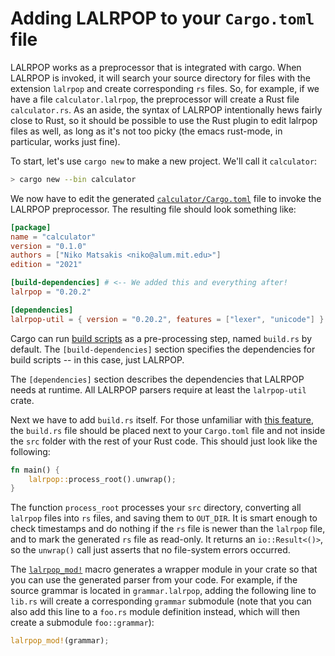 # Adding LALRPOP to your `Cargo.toml` file

LALRPOP works as a preprocessor that is integrated with cargo. When
LALRPOP is invoked, it will search your source directory for files
with the extension `lalrpop` and create corresponding `rs` files. So,
for example, if we have a file `calculator.lalrpop`, the preprocessor
will create a Rust file `calculator.rs`. As an aside, the syntax of
LALRPOP intentionally hews fairly close to Rust, so it should be
possible to use the Rust plugin to edit lalrpop files as well, as long
as it's not too picky (the emacs rust-mode, in particular, works just
fine).

To start, let's use `cargo new` to make a new project. We'll call it
`calculator`:

```bash
> cargo new --bin calculator
```

We now have to edit the generated [`calculator/Cargo.toml`][calculator-Cargo.toml]
file to invoke the LALRPOP preprocessor. The resulting file should
look something like:

[calculator-Cargo.toml]: https://github.com/lalrpop/lalrpop/blob/master/doc/calculator/Cargo.toml

```toml
[package]
name = "calculator"
version = "0.1.0"
authors = ["Niko Matsakis <niko@alum.mit.edu>"]
edition = "2021"

[build-dependencies] # <-- We added this and everything after!
lalrpop = "0.20.2"

[dependencies]
lalrpop-util = { version = "0.20.2", features = ["lexer", "unicode"] }
```

Cargo can run [build scripts] as a pre-processing step,
named `build.rs` by default. The `[build-dependencies]`
section specifies the dependencies for build scripts -- in this
case, just LALRPOP.

[build scripts]: https://doc.rust-lang.org/cargo/reference/build-scripts.html

The `[dependencies]` section describes the dependencies that LALRPOP
needs at runtime. All LALRPOP parsers require at least the
`lalrpop-util` crate.

Next we have to add `build.rs` itself. For those unfamiliar with
[this feature], the `build.rs` file should be placed next to your `Cargo.toml`
file and not inside the `src` folder with the rest of your Rust code. This
should just look like the following:

[this feature]: https://doc.rust-lang.org/cargo/reference/build-scripts.html

```rust
fn main() {
    lalrpop::process_root().unwrap();
}
```

The function `process_root` processes your `src` directory, converting
all `lalrpop` files into `rs` files, and saving them to `OUT_DIR`. It is smart
enough to check timestamps and do nothing if the `rs` file is newer than the
`lalrpop` file, and to mark the generated `rs` file as read-only. It returns an
`io::Result<()>`, so the `unwrap()` call just asserts that no
file-system errors occurred.

The [`lalrpop_mod!`][lalrpop_mod] macro generates a wrapper module in your
crate so that you can use the generated parser from your code. For example,
if the source grammar is located in `grammar.lalrpop`, adding the following line
to `lib.rs` will create a corresponding `grammar` submodule (note that you can
also add this line to a `foo.rs` module definition instead, which will then
create a submodule `foo::grammar`):

```rust
lalrpop_mod!(grammar);
```

[lalrpop_mod]: https://docs.rs/lalrpop-util/latest/lalrpop_util/macro.lalrpop_mod.html
